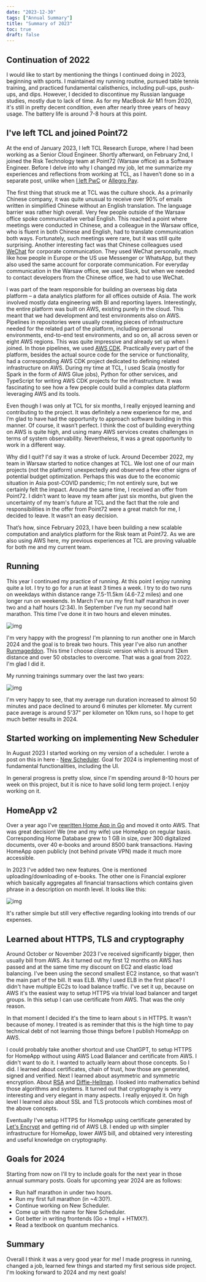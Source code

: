 ```yaml
---
date: "2023-12-30"
tags: ["Annual Summary"]
title: "Summary of 2023"
toc: true
draft: false
---
```



## Continuation of 2022

I would like to start by mentioning the things I continued doing in 2023, beginning with sports. I maintained my
running routine, pursued table tennis training, and practiced fundamental calisthenics, including pull-ups, push-ups,
and dips. However, I decided to discontinue my Russian language studies, mostly due to lack of time. As for my MacBook
Air M1 from 2020, it's still in pretty decent condition, even after nearly three years of heavy usage. The battery life
is around 7-8 hours at this point.


## I've left TCL and joined Point72

At the end of January 2023, I left TCL Research Europe, where I had been working as a Senior Cloud Engineer. Shortly
afterward, on February 2nd, I joined the Risk Technology team at Point72 (Warsaw office) as a Software Engineer. Before
I delve into why I changed my job, let me summarize my experiences and reflections from working at TCL, as I haven’t
done so in a separate post, unlike when [I left PwC](https://dskrzypiec.dev/leaving-pwc/) or [Allegro
Pay](https://dskrzypiec.dev/allegropay/).

The first thing that struck me at TCL was the culture shock. As a primarily Chinese company, it was quite unusual to
receive over 90% of emails written in simplified Chinese without an English translation. The language barrier was
rather high overall. Very few people outside of the Warsaw office spoke communicative verbal English. This reached a
point where meetings were conducted in Chinese, and a colleague in the Warsaw office, who is fluent in both Chinese and
English, had to translate communication both ways. Fortunately, such meetings were rare, but it was still quite
surprising. Another interesting fact was that Chinese colleagues used [WeChat](https://www.wechat.com) for corporate
communication. They used WeChat personally, much like how people in Europe or the US use Messenger or WhatsApp, but
they also used the same account for corporate communication. For everyday communication in the Warsaw office, we used
Slack, but when we needed to contact developers from the Chinese office, we had to use WeChat.

I was part of the team responsible for building an overseas big data platform – a data analytics platform for all
offices outside of Asia. The work involved mostly data engineering with BI and reporting layers. Interestingly, the
entire platform was built on AWS, existing purely in the cloud. This meant that we had development and test
environments also on AWS. Pipelines in repositories were usually creating pieces of infrastructure needed for the
related part of the platform, including personal environments, end-to-end test environments, and so on, all across
seven or eight AWS regions. This was quite impressive and already set up when I joined. In those pipelines, we used
[AWS CDK](https://aws.amazon.com/cdk/). Practically every part of the platform, besides the actual source code for the
service or functionality, had a corresponding AWS CDK project dedicated to defining related infrastructure on AWS.
During my time at TCL, I used Scala (mostly for Spark in the form of AWS Glue jobs), Python for other services, and
TypeScript for writing AWS CDK projects for the infrastructure. It was fascinating to see how a few people could build
a complex data platform leveraging AWS and its tools.

Even though I was only at TCL for six months, I really enjoyed learning and contributing to the project. It was
definitely a new experience for me, and I’m glad to have had the opportunity to approach software building in this
manner. Of course, it wasn’t perfect. I think the cost of building everything on AWS is quite high, and using many AWS
services creates challenges in terms of system observability. Nevertheless, it was a great opportunity to work in a
different way.

Why did I quit? I'd say it was a stroke of luck. Around December 2022, my team in Warsaw started to notice changes at
TCL. We lost one of our main projects (not the platform) unexpectedly and observed a few other signs of potential
budget optimization. Perhaps this was due to the economic situation in Asia post-COVID pandemic; I’m not entirely sure,
but we certainly felt the impact. Around the same time, I received an offer from Point72. I didn’t want to leave my
team after just six months, but given the uncertainty of my team's future at TCL and the fact that the role and
responsibilities in the offer from Point72 were a great match for me, I decided to leave. It wasn’t an easy decision.

That’s how, since February 2023, I have been building a new scalable computation and analytics platform for the Risk
team at Point72. As we are also using AWS here, my previous experiences at TCL are proving valuable for both me and my
current team.


## Running

This year I continued my practice of running. At this point I enjoy running quite a lot. I try to go for a run at
least 3 times a week. I try to do two runs on weekdays within distance range 7.5-11.5km (4.6-7.2 miles) and one
longer run on weekends. In March I've run my first half marathon in over two and a half hours (2:34). In September I've
run my second half marathon. This time I've done it in two hours and eleven minutes.

![img](hmds202309.jpg)

I'm very happy with the progress! I'm planning to run another one in March 2024 and the goal is to break two hours.
This year I've also run another [Runmageddon](https://www.runmageddon.pl). This time I choose _classic_ version which
is around 12km distance and over 50 obstacles to overcome. That was a goal from 2022. I'm glad I did it.


My running trainings summary over the last two years:

![img](runningannualsummary.jpg)


I'm very happy to see, that my average run duration increased to almost 50 minutes and pace declined to around 6
minutes per kilometer. My current pace average is around 5'37" per kilometer on 10km runs, so I hope to get much better
results in 2024.


## Started working on implementing New Scheduler

In August 2023 I started working on my version of a scheduler. I wrote a post on this in here - [New
Scheduler](https://dskrzypiec.dev/new-scheduler/). Goal for 2024 is implementing most of fundamental functionalities,
including the UI.

In general progress is pretty slow, since I'm spending around 8-10 hours per week on this project, but it is nice to
have solid long term project. I enjoy working on it.


## HomeApp v2

Over a year ago I've [rewritten Home App in Go](https://dskrzypiec.dev/home-app-go/) and moved it onto AWS. That was
great decision! We (me and my wife) use HomeApp on regular basis. Corresponding Home Database grew to 1 GB in size,
over 300 digitalized documents, over 40 e-books and around 8500 bank transactions. Having HomeApp open publicly (not
behind private VPN) made it much more accessible.

In 2023 I've added two new features. One is mentioned uploading/downloading of e-books. The other one is Financial
explorer which basically aggregates all financial transactions which contains given phrase in a description on month
level. It looks like this:

![img](financialexplorer.png)

It's rather simple but still very effective regarding looking into trends of our expenses.


## Learned about HTTPS, TLS and cryptography

Around October or November 2023 I've received significantly bigger, then usually bill from AWS. As it turned out my
first 12 months on AWS has passed and at the same time my discount on EC2 and elastic load balancing. I've been using
the second smallest EC2 instance, so that wasn't the main part of the bill. It was ELB. Why I used ELB in the first
place? I didn't have multiple EC2s to load balance traffic. I've set it up, because on AWS it's the easiest way to
setup HTTPS via trivial load balancer and target groups. In this setup I can use certificate from AWS. That was the
only reason.

In that moment I decided it's the time to learn about `S` in HTTPS. It wasn't because of money. I treated is as
reminder that this is the high time to pay technical debt of not learning those things before I publish HomeApp on AWS.

I could probably take another shortcut and use ChatGPT, to setup HTTPS for HomeApp without using AWS Load Balancer and
certificate from AWS. I didn't want to do it. I wanted to actually learn about those concepts. So I did. I learned
about certificates, chain of trust, how those are generated, signed and verified. Next I learned about asymmetric and
symmetric encryption. About [RSA](https://en.wikipedia.org/wiki/RSA_(cryptosystem)) and
[Diffie-Hellman](https://en.wikipedia.org/wiki/Diffie–Hellman_key_exchange). I looked into mathematics behind those
algorithms and systems. It turned out that cryptography is very interesting and very elegant in many aspects. I really
enjoyed it. On high level I learned also about SSL and TLS protocols which combines most of the above concepts.

Eventually I've setup HTTPS for HomeApp using certificate generated by [Let's Encrypt](https://letsencrypt.org) and
getting rid of AWS LB. I ended up with simpler infrastructure for HomeApp, lower AWS bill, and obtained very
interesting and useful knowledge on cryptography.


## Goals for 2024

Starting from now on I'll try to include goals for the next year in those annual summary posts. Goals for upcoming year
2024 are as follows:

* Run half marathon in under two hours.
* Run my first full marathon (in ~4:30?).
* Continue working on New Scheduler.
* Come up with the name for New Scheduler.
* Got better in writing frontends (Go + tmpl + HTMX?).
* Read a textbook on quantum mechanics.


## Summary

Overall I think it was a very good year for me! I made progress in running, changed a job, learned few things and
started my first serious side project. I'm looking forward to 2024 and my next goals!

